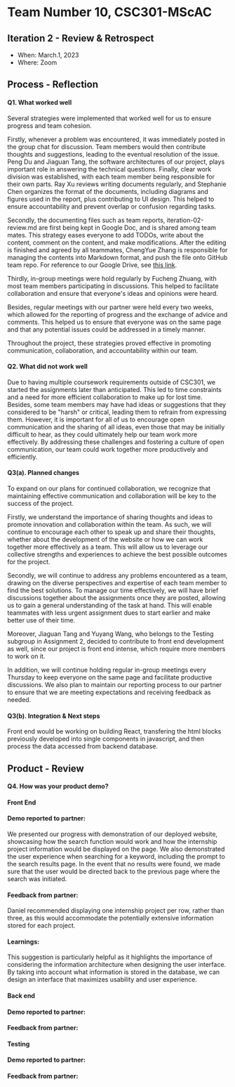 # Team Number 10, CSC301-MScAC

## Iteration 2 - Review & Retrospect

 * When: March.1, 2023
 * Where: Zoom

## Process - Reflection

#### Q1. What worked well
Several strategies were implemented that worked well for us to ensure progress and team cohesion. 

Firstly, whenever a problem was encountered, it was immediately posted in the group chat for discussion. Team members would then contribute thoughts and suggestions, leading to the eventual resolution of the issue. Peng Du and Jiaguan Tang, the software architectures of our project, plays important role in answering the technical questions. Finally, clear work division was established, with each team member being responsible for their own parts. Ray Xu reviews writing documents regularly, and Stephanie Chen organizes the format of the documents, including diagrams and figures used in the report, plus contributing to UI design. This helped to ensure accountability and prevent overlap or confusion regarding tasks. 

Secondly, the documenting files such as team reports, iteration-02-review.md are first being kept in Google Doc, and is shared among team mates. This strategy eases everyone to add TODOs, write about the content, comment on the content, and make modifications. After the editing is finished and agreed by all teammates, ChengYue Zhang is responsible for managing the contents into Markdown format, and push the file onto GitHub team repo. For reference to our Google Drive, see [this link](https://drive.google.com/drive/folders/1M5KyfLhumrCV2pxUpo3Xoz6zC9K4cD5F?usp=sharing).

Thirdly, in-group meetings were hold regularly by Fucheng Zhuang, with most team members participating in discussions. This helped to facilitate collaboration and ensure that everyone's ideas and opinions were heard. 

Besides, regular meetings with our partner were held every two weeks, which allowed for the reporting of progress and the exchange of advice and comments. This helped us to ensure that everyone was on the same page and that any potential issues could be addressed in a timely manner. 

Throughout the project, these strategies proved effective in promoting communication, collaboration, and accountability within our team.

#### Q2. What did not work well
Due to having multiple coursework requirements outside of CSC301, we started the assignments later than anticipated. This led to time constraints and a need for more efficient collaboration to make up for lost time. Besides, some team members may have had ideas or suggestions that they considered to be "harsh" or critical, leading them to refrain from expressing them. However, it is important for all of us to encourage open communication and the sharing of all ideas, even those that may be initially difficult to hear, as they could ultimately help our team work more effectively. By addressing these challenges and fostering a culture of open communication, our team could work together more productively and efficiently.

#### Q3(a). Planned changes
To expand on our plans for continued collaboration, we recognize that maintaining effective communication and collaboration will be key to the success of the project. 

Firstly, we understand the importance of sharing thoughts and ideas to promote innovation and collaboration within the team. As such, we will continue to encourage each other to speak up and share their thoughts, whether about the development of the website or how we can work together more effectively as a team. This will allow us to leverage our collective strengths and experiences to achieve the best possible outcomes for the project. 

Secondly, we will continue to address any problems encountered as a team, drawing on the diverse perspectives and expertise of each team member to find the best solutions. To manage our time effectively, we will have brief discussions together about the assignments once they are posted, allowing us to gain a general understanding of the task at hand. This will enable teammates with less urgent assignment dues to start earlier and make better use of their time.

Moreover, Jiaguan Tang and Yuyang Wang, who belongs to the Testing subgroup in Assignment 2, decided to contribute to front end development as well, since our project is front end intense, which require more members to work on it.

In addition, we will continue holding regular in-group meetings every Thursday to keep everyone on the same page and facilitate productive discussions. We also plan to maintain our reporting process to our partner to ensure that we are meeting expectations and receiving feedback as needed.

#### Q3(b). Integration & Next steps
Front end would be working on building React, transfering the html blocks previously developed into single components in javascript, and then process the data accessed from backend database.


## Product - Review

#### Q4. How was your product demo?
#### Front End
#### Demo reported to partner:
We presented our progress with demonstration of our deployed website, showcasing how the search function would work and how the internship project information would be displayed on the page. We also demonstrated the user experience when searching for a keyword, including the prompt to the search results page. In the event that no results were found, we made sure that the user would be directed back to the previous page where the search was initiated.

#### Feedback from partner:
Daniel recommended displaying one internship project per row, rather than three, as this would accommodate the potentially extensive information stored for each project. 

#### Learnings:
This suggestion is particularly helpful as it highlights the importance of considering the information architecture when designing the user interface. By taking into account what information is stored in the database, we can design an interface that maximizes usability and user experience.

#### Back end
#### Demo reported to partner:
#### Feedback from partner:

#### Testing
#### Demo reported to partner:
#### Feedback from partner:
